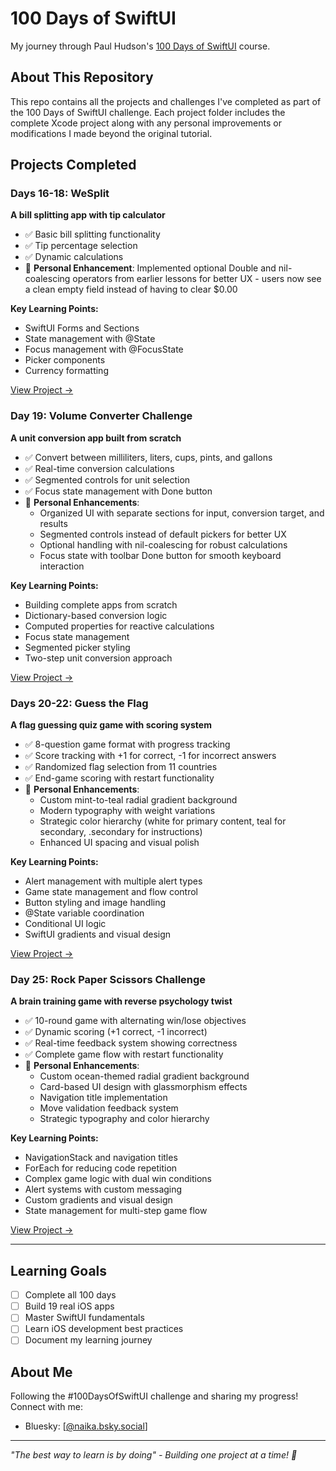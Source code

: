 # 100 Days of SwiftUI
My journey through Paul Hudson's [100 Days of SwiftUI](https://www.hackingwithswift.com/100/swiftui) course.

## About This Repository
This repo contains all the projects and challenges I've completed as part of the 100 Days of SwiftUI challenge. Each project folder includes the complete Xcode project along with any personal improvements or modifications I made beyond the original tutorial.

## Projects Completed

### Days 16-18: WeSplit
**A bill splitting app with tip calculator**
- ✅ Basic bill splitting functionality
- ✅ Tip percentage selection
- ✅ Dynamic calculations
- 🚀 **Personal Enhancement**: Implemented optional Double and nil-coalescing operators from earlier lessons for better UX - users now see a clean empty field instead of having to clear $0.00

**Key Learning Points:**
- SwiftUI Forms and Sections
- State management with @State
- Focus management with @FocusState
- Picker components
- Currency formatting

[View Project →](./Day16-18-WeSplit)

### Day 19: Volume Converter Challenge
**A unit conversion app built from scratch**
* ✅ Convert between milliliters, liters, cups, pints, and gallons
* ✅ Real-time conversion calculations
* ✅ Segmented controls for unit selection
* ✅ Focus state management with Done button
* 🚀 **Personal Enhancements**: 
  - Organized UI with separate sections for input, conversion target, and results
  - Segmented controls instead of default pickers for better UX
  - Optional handling with nil-coalescing for robust calculations
  - Focus state with toolbar Done button for smooth keyboard interaction

**Key Learning Points:**
* Building complete apps from scratch
* Dictionary-based conversion logic
* Computed properties for reactive calculations
* Focus state management
* Segmented picker styling
* Two-step unit conversion approach

[View Project →](./Day19-VolumeConverter/)

### Days 20-22: Guess the Flag
**A flag guessing quiz game with scoring system**
- ✅ 8-question game format with progress tracking
- ✅ Score tracking with +1 for correct, -1 for incorrect answers
- ✅ Randomized flag selection from 11 countries
- ✅ End-game scoring with restart functionality
- 🚀 **Personal Enhancements**: 
  - Custom mint-to-teal radial gradient background
  - Modern typography with weight variations
  - Strategic color hierarchy (white for primary content, teal for secondary, .secondary for instructions)
  - Enhanced UI spacing and visual polish

**Key Learning Points:**
- Alert management with multiple alert types
- Game state management and flow control
- Button styling and image handling
- @State variable coordination
- Conditional UI logic
- SwiftUI gradients and visual design

[View Project →](./Day20-22-GuessTheFlag/)

### Day 25: Rock Paper Scissors Challenge
**A brain training game with reverse psychology twist**
- ✅ 10-round game with alternating win/lose objectives
- ✅ Dynamic scoring (+1 correct, -1 incorrect)
- ✅ Real-time feedback system showing correctness
- ✅ Complete game flow with restart functionality
- 🚀 **Personal Enhancements**:
  - Custom ocean-themed radial gradient background
  - Card-based UI design with glassmorphism effects
  - Navigation title implementation
  - Move validation feedback system
  - Strategic typography and color hierarchy

**Key Learning Points:**
- NavigationStack and navigation titles
- ForEach for reducing code repetition
- Complex game logic with dual win conditions
- Alert systems with custom messaging
- Custom gradients and visual design
- State management for multi-step game flow

[View Project →](./Day22-24-RockPaperScissors/)

---

## Learning Goals
- [ ] Complete all 100 days
- [ ] Build 19 real iOS apps
- [ ] Master SwiftUI fundamentals
- [ ] Learn iOS development best practices
- [ ] Document my learning journey

## About Me
Following the #100DaysOfSwiftUI challenge and sharing my progress! Connect with me:
- Bluesky: [[@naika.bsky.social](https://bsky.app/profile/naika.bsky.social)]

---
*"The best way to learn is by doing" - Building one project at a time! 🚀*
